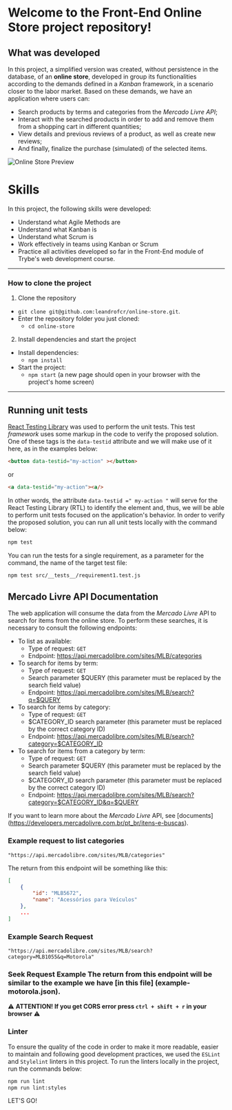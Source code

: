 # Welcome to the Front-End Online Store project repository!


## What was developed

In this project, a simplified version was created, without persistence in the database, of an **online store**, developed in group its functionalities according to the demands defined in a _Kanban_ framework, in a scenario closer to the labor market. Based on these demands, we have an application where users can:

  - Search products by terms and categories from the _Mercado Livre API_;
  - Interact with the searched products in order to add and remove them from a shopping cart in different quantities;
  - View details and previous reviews of a product, as well as create new reviews;
  - And finally, finalize the purchase (simulated) of the selected items.


![Online Store Preview](https://github.com/leandrofcr/online-store/blob/main/preview.gif)

# Skills

In this project, the following skills were developed:

* Understand what Agile Methods are
* Understand what Kanban is
* Understand what Scrum is
* Work effectively in teams using Kanban or Scrum
* Practice all activities developed so far in the Front-End module of Trybe's web development course.

---

### How to clone the project

1. Clone the repository
  * `git clone git@github.com:leandrofcr/online-store.git`.
  * Enter the repository folder you just cloned:
    * `cd online-store`

2. Install dependencies and start the project
  * Install dependencies:
    * `npm install`
  * Start the project:
    * `npm start` (a new page should open in your browser with the project's home screen)


---

## Running unit tests

[React Testing Library](https://testing-library.com/docs/react-testing-library/intro) was used to perform the unit tests. This test _framework_ uses some markup in the code to verify the proposed solution. One of these tags is the `data-testid` attribute and we will make use of it here, as in the examples below:

```html
<button data-testid="my-action" ></button>
```

or

```html
<a data-testid="my-action"><a/>
```

In other words, the attribute `data-testid =" my-action "` will serve for the React Testing Library (RTL) to identify the element and, thus, we will be able to perform unit tests focused on the application's behavior. In order to verify the proposed solution, you can run all unit tests locally with the command below:

```bash
npm test
```

You can run the tests for a single requirement, as a parameter for the command, the name of the target test file:

```bash
npm test src/__tests__/requirement1.test.js
```

## Mercado Livre API Documentation
The web application will consume the data from the _Mercado Livre_ API to search for items from the online store. To perform these searches, it is necessary to consult the following endpoints:

- To list as available:
  - Type of request: `GET`
  - Endpoint: https://api.mercadolibre.com/sites/MLB/categories
- To search for items by term:
  - Type of request: `GET`
  - Search parameter $QUERY (this parameter must be replaced by the search field value)
  - Endpoint: https://api.mercadolibre.com/sites/MLB/search?q=$QUERY
- To search for items by category:
  - Type of request: `GET`
  - $CATEGORY_ID search parameter (this parameter must be replaced by the correct category ID)
  - Endpoint: https://api.mercadolibre.com/sites/MLB/search?category=$CATEGORY_ID
- To search for items from a category by term:
  - Type of request: `GET`
  - Search parameter $QUERY (this parameter must be replaced by the search field value)
  - $CATEGORY_ID search parameter (this parameter must be replaced by the correct category ID)
  - Endpoint: https://api.mercadolibre.com/sites/MLB/search?category=$CATEGORY_ID&q=$QUERY

If you want to learn more about the _Mercado Livre_ API, see [documents] (https://developers.mercadolivre.com.br/pt_br/itens-e-buscas).

### Example request to list categories

```
"https://api.mercadolibre.com/sites/MLB/categories"
```

The return from this endpoint will be something like this:

```json
[
    {
        "id": "MLB5672",
        "name": "Acessórios para Veículos"
    },
    ...
]
```

### Example Search Request

```
"https://api.mercadolibre.com/sites/MLB/search?category=MLB1055&q=Motorola"
```

### Seek Request Example The return from this endpoint will be similar to the example we have [in this file] (example-motorola.json). 

⚠ **ATTENTION! If you get CORS error press `ctrl + shift + r` in your browser** ⚠

### Linter

To ensure the quality of the code in order to make it more readable, easier to maintain and following good development practices, we used the `ESLint` and `Stylelint` linters in this project. To run the linters locally in the project, run the commands below:

```bash
npm run lint
npm run lint:styles
```

LET'S GO!
